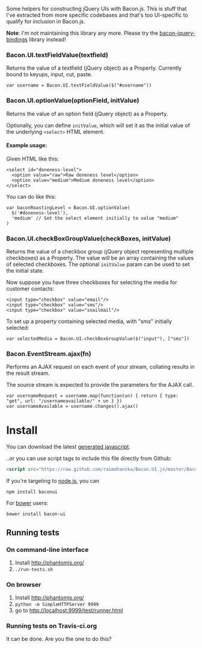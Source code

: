 Some helpers for constructing jQuery UIs with Bacon.js. This is stuff that I've extracted from more specific codebases and that's too UI-specific to qualify for inclusion in Bacon.js.

**Note**: I'm not maintaining this library any more. Please try the [bacon-jquery-bindings](https://github.com/raimohanska/bacon-jquery-bindings) library instead!

### Bacon.UI.textFieldValue(textfield)

Returns the value of a textfield (jQuery object) as a Property. Currently bound to keyups, input, cut, paste.

    var username = Bacon.UI.textFieldValue($("#username"))

### Bacon.UI.optionValue(optionField, initValue)

Returns the value of an option field (jQuery object) as a Property.

Optionally, you can define `initValue`, which will set it as the initial value
of the underlying `<select>` HTML element.

#### Example usage:

Given HTML like this:

    <select id="doneness-level">
      <option value="raw">Raw doneness level</option>
      <option value="medium">Medium doneness level</option>
    </select>

You can do like this:

    var baconRoastingLevel = Bacon.UI.optionValue(
      $('#doneness-level'),
      'medium' // Set the select element initially to value "medium"
    )

### Bacon.UI.checkBoxGroupValue(checkBoxes, initValue)

Returns the value of a checkbox group (jQuery object representing multiple checkboxes) as a Property. The value will be an array containing the values of selected checkboxes. The optional `initValue` param can be used to set the initial state.

Now suppose you have three checkboxes for selecting the media for customer contacts:

    <input type="checkbox" value="email"/>
    <input type="checkbox" value="sms"/>
    <input type="checkbox" value="snailmail"/>

To set up a property containing selected media, with "sms" initially selected:

    var selectedMedia = Bacon.UI.checkBoxGroupValue($("input"), ["sms"])

### Bacon.EventStream.ajax(fn)

Performs an AJAX request on each event of your stream, collating results in the result stream.

The source stream is expected to provide the parameters for the AJAX call.

    var usernameRequest = username.map(function(un) { return { type: "get", url: "/usernameavailable/" + un } })
    var usernameAvailable = username.changes().ajax()

Install
=======

You can download the latest [generated javascript](https://raw.github.com/raimohanska/Bacon.UI.js/master/Bacon.UI.js).

..or you can use script tags to include this file directly from Github:

```html
<script src="https://raw.github.com/raimohanska/Bacon.UI.js/master/Bacon.UI.js"></script>
```

If you're targeting to [node.js](http://nodejs.org/), you can

    npm install baconui

For [bower](https://github.com/twitter/bower) users:

    bower install bacon-ui
    
## Running tests

### On command-line interface

1. Install <http://phantomjs.org/>
2. `./run-tests.sh`

### On browser

1. Install <http://phantomjs.org/>
2. `python -m SimpleHTTPServer 9999`
3. go to <http://localhost:9999/test/runner.html>

### Running tests on Travis-ci.org

It can be done. Are you the one to do this?
